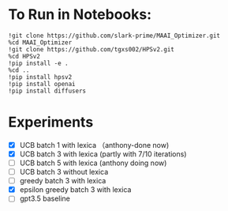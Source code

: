 # To Run in Notebooks: 

```shell
!git clone https://github.com/slark-prime/MAAI_Optimizer.git
%cd MAAI_Optimizer
!git clone https://github.com/tgxs002/HPSv2.git
%cd HPSv2
!pip install -e .
%cd ..
!pip install hpsv2
!pip install openai
!pip install diffusers

```

# Experiments
- [x] UCB batch 1 with lexica （anthony-done now)
- [x] UCB batch 3 with lexica (partly with 7/10 iterations)
- [ ] UCB batch 5 with lexica (anthony doing now)
- [ ] UCB batch 3 without lexica
- [ ] greedy batch 3 with lexica
- [x] epsilon greedy batch 3 with lexica
- [ ] gpt3.5 baseline 

